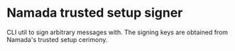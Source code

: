 # Namada trusted setup signer

CLI util to sign arbitrary messages with. The signing keys
are obtained from Namada's trusted setup cerimony.
